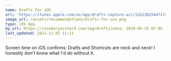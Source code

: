 ```yaml
---
name: Drafts for iOS
url: 'https://itunes.apple.com/us/app/drafts-capture-act/id1236254471?mt=8&uo=4'
image_url: /assets/recommendations/drafts-for-ios.png
type: iOS App
my_url: https://rosemaryorchard.com/tag/drafts/date: 2019-05-25 07:05
last_updated: 2021-11-02 11:11
---
```

Screen time on iOS confirms: Drafts and Shortcuts are neck and neck! I honestly don't know what I'd do without it. 